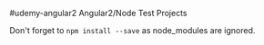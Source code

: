 #udemy-angular2
Angular2/Node Test Projects

Don't forget to `npm install --save` as node_modules are ignored.